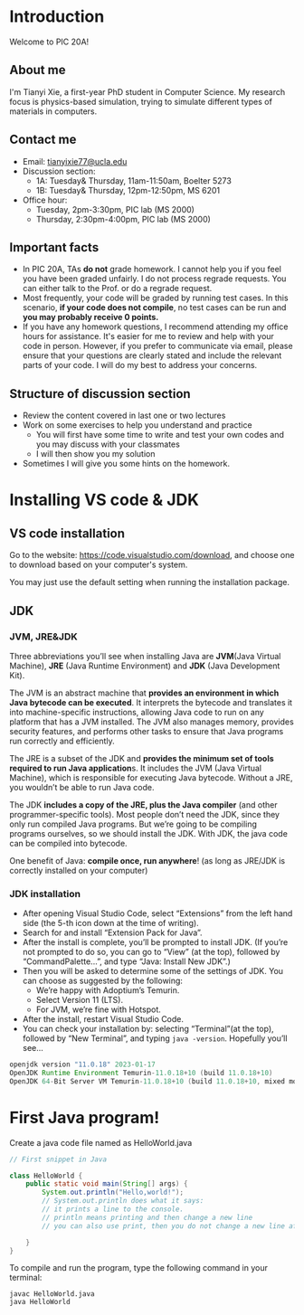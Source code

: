 # Introduction

Welcome to PIC 20A!

## About me

I'm Tianyi Xie, a first-year PhD student in Computer Science. My research focus is physics-based simulation, trying to simulate different types of materials in computers.

## Contact me

- Email: tianyixie77@ucla.edu
- Discussion section:
    - 1A: Tuesday& Thursday, 11am-11:50am, Boelter 5273
    - 1B: Tuesday& Thursday, 12pm-12:50pm, MS 6201
- Office hour:
    - Tuesday, 2pm-3:30pm, PIC lab (MS 2000)
    - Thursday, 2:30pm-4:00pm, PIC lab (MS 2000)

## Important facts

- In PIC 20A, TAs **do not** grade homework. I cannot help you if you feel you have been graded unfairly. I do not process regrade requests. You can either talk to the Prof. or do a regrade request.
- Most frequently, your code will be graded by running test cases. In this scenario, **if your code does not compile**, no test cases can be run and **you may probably receive 0 points.**
- If you have any homework questions, I recommend attending my office hours for assistance. It's easier for me to review and help with your code in person. However, if you prefer to communicate via email, please ensure that your questions are clearly stated and include the relevant parts of your code. I will do my best to address your concerns.

## Structure of discussion section

- Review the content covered in last one or two lectures
- Work on some exercises to help you understand and practice
    - You will first have some time to write and test your own codes and you may discuss with your classmates
    - I will then show you my solution
- Sometimes I will give you some hints on the homework.

# Installing VS code & JDK

## VS code installation

Go to the website: https://code.visualstudio.com/download, and choose one to download based on your computer's system.

You may just use the default setting when running the installation package.

## JDK

### JVM, JRE&JDK

Three abbreviations you’ll see when installing Java are **JVM**(Java Virtual Machine), **JRE** (Java Runtime Environment) and **JDK** (Java Development Kit).

The JVM is an abstract machine that **provides an environment in which Java bytecode can be executed**. It interprets the bytecode and translates it into machine-specific instructions, allowing Java code to run on any platform that has a JVM installed. The JVM also manages memory, provides security features, and performs other tasks to ensure that Java programs run correctly and efficiently.

The JRE is a subset of the JDK and **provides the minimum set of tools required to run Java application**s. It includes the JVM (Java Virtual Machine), which is responsible for executing Java bytecode. Without a JRE, you wouldn’t be able to run Java code.

The JDK **includes a copy of the JRE, plus the Java compiler** (and other programmer-specific tools). Most people don’t need the JDK, since they only run compiled Java programs. But we’re going to be compiling programs ourselves, so we should install the JDK. With JDK, the java code can be compiled into bytecode.

One benefit of Java: **compile once, run anywhere**! (as long as JRE/JDK is correctly installed on your computer)

### JDK installation

- After opening Visual Studio Code, select “Extensions” from the left hand side (the 5-th icon down at the time of writing).
- Search for and install “Extension Pack for Java”.
- After the install is complete, you’ll be prompted to install JDK. (If you’re not prompted to do so, you can go to “View” (at the top), followed by “CommandPalette...”, and type “Java: Install New JDK”.)
- Then you will be asked to determine some of the settings of JDK. You can choose as suggested by the following:
    - We’re happy with Adoptium’s Temurin.
    - Select Version 11 (LTS).
    - For JVM, we’re fine with Hotspot.
- After the install, restart Visual Studio Code.
- You can check your installation by: selecting “Terminal”(at the top), followed by “New Terminal”, and typing `java -version`. Hopefully you’ll see...

```Java
openjdk version "11.0.18" 2023-01-17
OpenJDK Runtime Environment Temurin-11.0.18+10 (build 11.0.18+10)
OpenJDK 64-Bit Server VM Temurin-11.0.18+10 (build 11.0.18+10, mixed mode)
```

# First Java program!

Create a java code file named as HelloWorld.java

```Java
// First snippet in Java

class HelloWorld {
    public static void main(String[] args) {
        System.out.println("Hello,world!");
        // System.out.println does what it says:
        // it prints a line to the console.
        // println means printing and then change a new line
        // you can also use print, then you do not change a new line after printing

    }
}
```

To compile and run the program, type the following command in your terminal:

```shell
javac HelloWorld.java
java HelloWorld
```